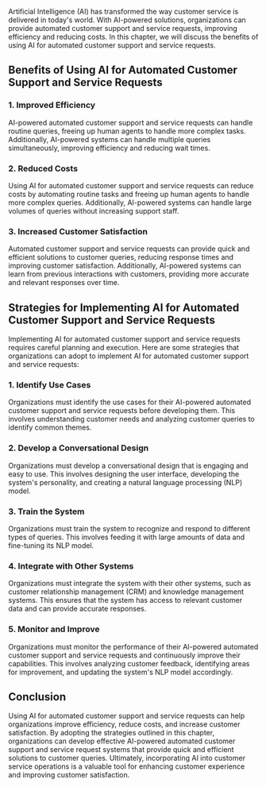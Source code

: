 
Artificial Intelligence (AI) has transformed the way customer service is delivered in today's world. With AI-powered solutions, organizations can provide automated customer support and service requests, improving efficiency and reducing costs. In this chapter, we will discuss the benefits of using AI for automated customer support and service requests.

Benefits of Using AI for Automated Customer Support and Service Requests
------------------------------------------------------------------------

### 1. Improved Efficiency

AI-powered automated customer support and service requests can handle routine queries, freeing up human agents to handle more complex tasks. Additionally, AI-powered systems can handle multiple queries simultaneously, improving efficiency and reducing wait times.

### 2. Reduced Costs

Using AI for automated customer support and service requests can reduce costs by automating routine tasks and freeing up human agents to handle more complex queries. Additionally, AI-powered systems can handle large volumes of queries without increasing support staff.

### 3. Increased Customer Satisfaction

Automated customer support and service requests can provide quick and efficient solutions to customer queries, reducing response times and improving customer satisfaction. Additionally, AI-powered systems can learn from previous interactions with customers, providing more accurate and relevant responses over time.

Strategies for Implementing AI for Automated Customer Support and Service Requests
----------------------------------------------------------------------------------

Implementing AI for automated customer support and service requests requires careful planning and execution. Here are some strategies that organizations can adopt to implement AI for automated customer support and service requests:

### 1. Identify Use Cases

Organizations must identify the use cases for their AI-powered automated customer support and service requests before developing them. This involves understanding customer needs and analyzing customer queries to identify common themes.

### 2. Develop a Conversational Design

Organizations must develop a conversational design that is engaging and easy to use. This involves designing the user interface, developing the system's personality, and creating a natural language processing (NLP) model.

### 3. Train the System

Organizations must train the system to recognize and respond to different types of queries. This involves feeding it with large amounts of data and fine-tuning its NLP model.

### 4. Integrate with Other Systems

Organizations must integrate the system with their other systems, such as customer relationship management (CRM) and knowledge management systems. This ensures that the system has access to relevant customer data and can provide accurate responses.

### 5. Monitor and Improve

Organizations must monitor the performance of their AI-powered automated customer support and service requests and continuously improve their capabilities. This involves analyzing customer feedback, identifying areas for improvement, and updating the system's NLP model accordingly.

Conclusion
----------

Using AI for automated customer support and service requests can help organizations improve efficiency, reduce costs, and increase customer satisfaction. By adopting the strategies outlined in this chapter, organizations can develop effective AI-powered automated customer support and service request systems that provide quick and efficient solutions to customer queries. Ultimately, incorporating AI into customer service operations is a valuable tool for enhancing customer experience and improving customer satisfaction.
